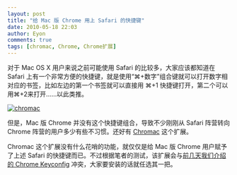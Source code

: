 ```yaml
---
layout: post
title: "给 Mac 版 Chrome 用上 Safari 的快捷键"
date: 2010-05-18 22:03
author: Eyon
comments: true
tags: [chromac, Chrome, Chrome扩展]
---
```

对于 Mac OS X 用户来说之前可能使用 Safari 的比较多，大家应该都知道在 Safari 上有一个非常方便的快捷键，就是使用“⌘+数字”组合键就可以打开数字相对应的书签，比如左边的第一个书签就可以直接用 ⌘+1 快捷键打开，第二个可以用⌘+2来打开......以此类推。

<a href="http://img.chromi.org/2010/05/chromac.png">![](http://img.chromi.org/2010/05/chromac-550x325.png "chromac")</a>

但是，Mac 版 Chrome 并没有这个快捷键组合，导致不少刚刚从 Safari 阵营转向 Chrome 阵营的用户多少有些不习惯。还好有 [Chromac](https://chrome.google.com/extensions/detail/dfkgmijjfojgckgmmmmenmbkmpekejjm?hl=en-US) 这个扩展。

Chromac 这个扩展没有什么花哨的功能，就仅仅是给 Mac 版 Chrome 用户赋予了上述 Safari 的快捷键而已。不过根据笔者的测试，该扩展会与[前几天我们介绍的 Chrome Keyconfig](http://www.chromi.org/archives/4648) 冲突，大家要安装的话就任选其一把。
